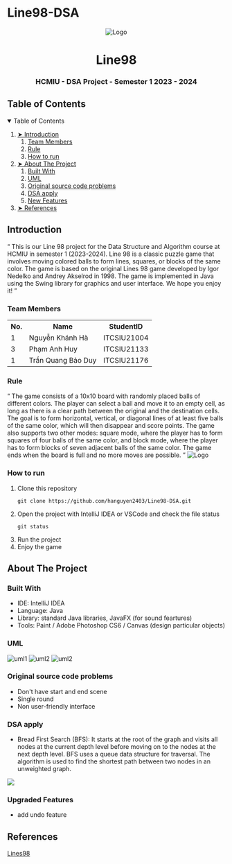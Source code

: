 # Line98-DSA

<p align="center">
  <img src="Resources\Resources\start\scene.png" alt="Logo">
</p>
<h1 align="center"> Line98 </h1>
<h3 align="center"> HCMIU - DSA Project - Semester 1 2023 - 2024 </h3>



<!-- TABLE OF CONTENTS -->
<h2 id="table-of-contents"> Table of Contents</h2>

<details open="open">
  <summary>Table of Contents</summary>
  <ol>
    <li><a href="#Introduction">➤ Introduction</a>
      <ol>
        <li><a href="#Team Members"> Team Members</a></li>
        <li><a href="#Rule"> Rule</a></li>
        <li><a href="#How to run"> How to run</a></li>
      </ol>
    </li>
    <li><a href="#about-the-project"> ➤ About The Project</a>
      <ol>
        <li><a href="#built-with"> Built With</a></li>
        <li><a href="#uml"> UML</a></li>
        <li><a href="#probs"> Original source code problems</a></li>
        <li><a href="#BFS"> DSA apply</a></li>        
        <li><a href="#new-features"> New Features</a></li>
      </ol>
    </li>
    <li><a href="#references"> ➤ References</a></li>
  </ol>
</details>

<!-- INTRODUCTION -->
<h2 id="Introduction"> Introduction</h2>

<q>
This is our Line 98 project for the Data Structure and Algorithm course at HCMIU in semester 1 (2023-2024).
Line 98 is a classic puzzle game that involves moving colored balls to form lines, squares, or blocks of the same color. The game is based on the original Lines 98 game developed by Igor Nedelko and Andrey Akselrod in 1998. The game is implemented in Java using the Swing library for graphics and user interface. We hope you enjoy it!
</q>
<h3 id="Team Members"> Team Members </h3>
<table>
    <tr>
        <th>No.</th>
        <th>Name</th>
        <th>StudentID</th>
    </tr>
    <tr>
        <td>1</td>
        <td>Nguyễn Khánh Hà</td>
        <td>ITCSIU21004</td>
    </tr>
    <tr>
        <td>3</td>
        <td>Phạm Anh Huy</td>
        <td>ITCSIU21133</td>
    </tr>
    <tr>
        <td>1</td>
        <td>Trần Quang Bảo Duy</td>
        <td>ITCSIU21176</td>
    </tr>
</table>

<h3 id="Rule"> Rule </h3>
<q>
The game consists of a 10x10 board with randomly placed balls of different colors. The player can select a ball and move it to an empty cell, as long as there is a clear path between the original and the destination cells. The goal is to form horizontal, vertical, or diagonal lines of at least five balls of the same color, which will then disappear and score points. The game also supports two other modes: square mode, where the player has to form squares of four balls of the same color, and block mode, where the player has to form blocks of seven adjacent balls of the same color. The game ends when the board is full and no more moves are possible.
</q>

<img src="Resources/Resources/Game Play/gamescene.png" alt="Logo">

<h3 id="How to run"> How to run </h3>
<ol>
<li> Clone this repository</li>

    git clone https://github.com/hanguyen2403/Line98-DSA.git

<li> Open the project with IntelliJ IDEA or VSCode and check the file status</li>

    git status

<li> Run the project</li>
<li> Enjoy the game</li>
</ol>

<!-- ABOUT THE PROJECT -->

<h2 id="about-the-project"> About The Project</h2>

<h3 id="built-with"> Built With </h3>
  <ul>
    <li>IDE: IntelliJ IDEA</li>
    <li>Language: Java</li>
    <li>Library: standard Java libraries, JavaFX (for sound feartures)</li>
    <li>Tools: Paint / Adobe Photoshop CS6 / Canvas (design particular objects)</li>
  </ul>
<h3 id="uml"> UML </h3>
<img src="Resources\Resources\UML Diagram\picture 1.PNG" alt="uml1">
<img src="Resources\Resources\UML Diagram\picture 2.PNG" alt="uml2" >
<img src="Resources\Resources\UML Diagram\picture 3.PNG" alt="uml2">
<h3 id="probs"> Original source code problems </h3>
  <ul>
    <li>Don't have start and end scene</li>
    <li>Single round</li>
    <li>Non user-friendly interface</li>
  </ul>
<h3 id="BFS"> DSA apply </h3>
    <ul>
        <li>Bread First Search (BFS):  It starts at the root of the graph and visits all nodes at the current depth level before moving on to the nodes at the next depth level. BFS uses a queue data structure for traversal. The algorithm is used to find the shortest path between two nodes in an unweighted graph.</li>
    </ul>
<img src="Resources/Resources/Game Play/BFS.png" >

<h3 id="new-features"> Upgraded Features </h3>
  <ul>
    <li>add undo feature</li>
  </ul>


<!-- REFERENCES -->
<h2 id="references"> References </h2>
<a href="https://katatunix.wordpress.com/2010/11/23/thu%E1%BA%ADt-toan-c%E1%BB%A7a-game-lines98-p1/"> Lines98 </a> 
